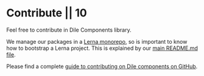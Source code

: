 # Contribute || 10

Feel free to contribute in Dile Components library.

We manage our packages in a [Lerna monorepo](https://github.com/lerna/lerna), so is important to know how to bootstrap a Lerna project. This is explained by our [main README.md file](https://github.com/Polydile/dile-components).

Please find a complete [guide to contributing on Dile components on GitHub](https://github.com/Polydile/dile-components/blob/master/CONTRIBUTING.md).
